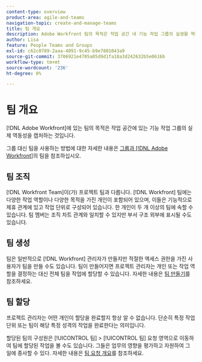 ```yaml
---
content-type: overview
product-area: agile-and-teams
navigation-topic: create-and-manage-teams
title: 팀 개요
description: Adobe Workfront 팀의 목적은 작업 공간 내 기능 작업 그룹의 실생활 역동성을 캡처하는 것입니다.
author: Lisa
feature: People Teams and Groups
exl-id: c62c0789-2aaa-4091-9c45-b9e7801043a9
source-git-commit: 3706921e4705a05d9d1fa18a3d242632b5e0616b
workflow-type: tm+mt
source-wordcount: '236'
ht-degree: 0%

---
```


# 팀 개요

<!-- Audited: 01/2024 -->

[!DNL Adobe Workfront]에 있는 팀의 목적은 작업 공간에 있는 기능 작업 그룹의 실제 역동성을 캡처하는 것입니다.

그룹 대신 팀을 사용하는 방법에 대한 자세한 내용은 [그룹과  [!DNL Adobe Workfront]](../../people-teams-and-groups/work-with-groups-and-teams/understanding-differences-and-similarities-between-groups-and-teams.md)의 팀을 참조하십시오.

## 팀 조직

[!DNL Workfront Team]이(가) 프로젝트 팀과 다릅니다. [!DNL Workfront] 팀에는 다양한 작업 역할이나 다양한 목적을 가진 개인이 포함되어 있으며, 이들은 기능적으로 제휴 관계에 있고 작업 단위로 구성되어 있습니다. 한 개인이 두 개 이상의 팀에 속할 수 있습니다. 팀 멤버는 조직 차트 관계와 일치할 수 있지만 부서 구조 외부에 표시될 수도 있습니다.

## 팀 생성

팀은 일반적으로 [!DNL Workfront] 관리자가 만들지만 적절한 액세스 권한을 가진 사용자가 팀을 만들 수도 있습니다. 팀이 만들어지면 프로젝트 관리자는 개인 또는 작업 역할을 결정하는 대신 전체 팀을 작업에 할당할 수 있습니다. 자세한 내용은 [팀 만들기](/help/quicksilver/people-teams-and-groups/create-and-manage-teams/create-a-team.md)를 참조하세요.

## 팀 할당

프로젝트 관리자는 어떤 개인이 할당을 완료할지 항상 알 수 없습니다. 단순히 특정 작업 단위 또는 팀이 해당 특정 성격의 작업을 완료한다는 의미입니다.

할당된 팀의 구성원은 [!UICONTROL 팀] > [!UICONTROL 팀] 요청 영역으로 이동하여 팀에 할당된 작업을 볼 수도 있습니다. 그들은 업무의 영향을 평가하고 자원하여 그 일에 종사할 수 있다. 자세한 내용은 [팀 요청 개요](/help/quicksilver/people-teams-and-groups/work-with-team-requests/team-requests-overview.md)를 참조하세요.
